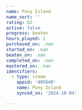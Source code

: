 ```yaml
---
name: Pony Island
name_sort: ''
rating: 82
active: false
progress: beaten
hours_played: 2
purchased_on: .nan
started_on: .nan
beaten_on: .nan
completed_on: .nan
mastered_on: .nan
identifiers:
  - type: steam
    appid: '405640'
    name: Pony Island
    synced_on: '2024-10-04'

---
```

